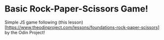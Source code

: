 # Basic Rock-Paper-Scissors Game!
Simple JS game following (this lesson)[https://www.theodinproject.com/lessons/foundations-rock-paper-scissors] by the Odin Project!